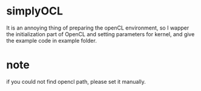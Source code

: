 # simplyOCL
It is an annoying thing of preparing the openCL environment, 
so I wapper the initialization part of OpenCL and setting parameters for kernel, 
and give the example code in example folder.

# note 
if you could not find opencl path, please set it manually.